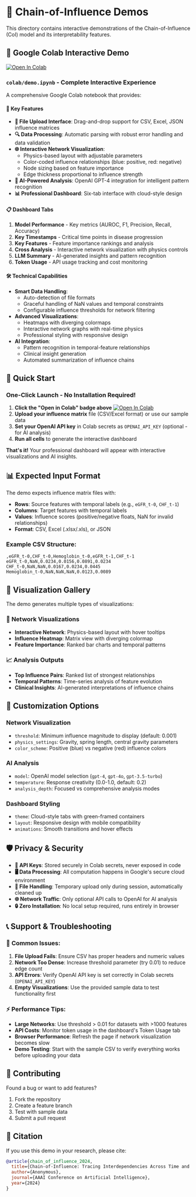 # 🚀 Chain-of-Influence Demos

This directory contains interactive demonstrations of the Chain-of-Influence (CoI) model and its interpretability features.

## 📓 Google Colab Interactive Demo

[![Open In Colab](https://colab.research.google.com/assets/colab-badge.svg)](#)

### `colab/demo.ipynb` - Complete Interactive Experience

A comprehensive Google Colab notebook that provides:

#### 🎯 **Key Features**

- **📁 File Upload Interface**: Drag-and-drop support for CSV, Excel, JSON influence matrices
- **🔍 Data Processing**: Automatic parsing with robust error handling and data validation
- **🌐 Interactive Network Visualization**: 
  - Physics-based layout with adjustable parameters
  - Color-coded influence relationships (blue: positive, red: negative)
  - Node sizing based on feature importance
  - Edge thickness proportional to influence strength
- **🤖 AI-Powered Analysis**: OpenAI GPT-4 integration for intelligent pattern recognition
- **📊 Professional Dashboard**: Six-tab interface with cloud-style design

#### 📋 **Dashboard Tabs**

1. **Model Performance** - Key metrics (AUROC, F1, Precision, Recall, Accuracy)
2. **Key Timestamps** - Critical time points in disease progression
3. **Key Features** - Feature importance rankings and analysis
4. **Cross Analysis** - Interactive network visualization with physics controls
5. **LLM Summary** - AI-generated insights and pattern recognition
6. **Token Usage** - API usage tracking and cost monitoring

#### 🛠️ **Technical Capabilities**

- **Smart Data Handling**: 
  - Auto-detection of file formats
  - Graceful handling of NaN values and temporal constraints
  - Configurable influence thresholds for network filtering
- **Advanced Visualizations**:
  - Heatmaps with diverging colormaps
  - Interactive network graphs with real-time physics
  - Professional styling with responsive design
- **AI Integration**:
  - Pattern recognition in temporal-feature relationships
  - Clinical insight generation
  - Automated summarization of influence chains

## 🚀 **Quick Start**

### **One-Click Launch - No Installation Required!**

1. **Click the "Open in Colab" badge above** [![Open In Colab](https://colab.research.google.com/assets/colab-badge.svg)](#)
2. **Upload your influence matrix** file (CSV/Excel format) or use our sample data
3. **Set your OpenAI API key** in Colab secrets as `OPENAI_API_KEY` (optional - for AI analysis)
4. **Run all cells** to generate the interactive dashboard

**That's it!** Your professional dashboard will appear with interactive visualizations and AI insights.

## 📊 **Expected Input Format**

The demo expects influence matrix files with:

- **Rows**: Source features with temporal labels (e.g., `eGFR_t-0`, `CHF_t-1`)
- **Columns**: Target features with temporal labels
- **Values**: Influence scores (positive/negative floats, NaN for invalid relationships)
- **Format**: CSV, Excel (.xlsx/.xls), or JSON

### Example CSV Structure:
```
,eGFR_t-0,CHF_t-0,Hemoglobin_t-0,eGFR_t-1,CHF_t-1
eGFR_t-0,NaN,0.0234,0.0156,0.0891,0.0234
CHF_t-0,NaN,NaN,0.0167,0.0234,0.0445
Hemoglobin_t-0,NaN,NaN,NaN,0.0123,0.0089
```

## 🎨 **Visualization Gallery**

The demo generates multiple types of visualizations:

### 🔗 **Network Visualizations**
- **Interactive Network**: Physics-based layout with hover tooltips
- **Influence Heatmap**: Matrix view with diverging colormap
- **Feature Importance**: Ranked bar charts and temporal patterns

### 📈 **Analysis Outputs**
- **Top Influence Pairs**: Ranked list of strongest relationships
- **Temporal Patterns**: Time-series analysis of feature evolution
- **Clinical Insights**: AI-generated interpretations of influence chains

## 🔧 **Customization Options**

### Network Visualization
- `threshold`: Minimum influence magnitude to display (default: 0.001)
- `physics_settings`: Gravity, spring length, central gravity parameters
- `color_scheme`: Positive (blue) vs negative (red) influence colors

### AI Analysis
- `model`: OpenAI model selection (`gpt-4`, `gpt-4o`, `gpt-3.5-turbo`)
- `temperature`: Response creativity (0.0-1.0, default: 0.2)
- `analysis_depth`: Focused vs comprehensive analysis modes

### Dashboard Styling
- `theme`: Cloud-style tabs with green-framed containers
- `layout`: Responsive design with mobile compatibility
- `animations`: Smooth transitions and hover effects

## 🛡️ **Privacy & Security**

- **🔐 API Keys**: Stored securely in Colab secrets, never exposed in code
- **🖥️ Data Processing**: All computation happens in Google's secure cloud environment
- **📁 File Handling**: Temporary upload only during session, automatically cleaned up
- **🌐 Network Traffic**: Only optional API calls to OpenAI for AI analysis
- **🔒 Zero Installation**: No local setup required, runs entirely in browser

## 📞 **Support & Troubleshooting**

### 🚨 **Common Issues:**
1. **File Upload Fails**: Ensure CSV has proper headers and numeric values
2. **Network Too Dense**: Increase threshold parameter (try 0.01) to reduce edge count  
3. **API Errors**: Verify OpenAI API key is set correctly in Colab secrets (`OPENAI_API_KEY`)
4. **Empty Visualizations**: Use the provided sample data to test functionality first

### ⚡ **Performance Tips:**
- **Large Networks**: Use threshold > 0.01 for datasets with >1000 features
- **API Costs**: Monitor token usage in the dashboard's Token Usage tab
- **Browser Performance**: Refresh the page if network visualization becomes slow
- **Demo Testing**: Start with the sample CSV to verify everything works before uploading your data

## 🤝 **Contributing**

Found a bug or want to add features? 
1. Fork the repository
2. Create a feature branch
3. Test with sample data
4. Submit a pull request

## 📝 **Citation**

If you use this demo in your research, please cite:
```bibtex
@article{chain_of_influence_2024,
  title={Chain-of-Influence: Tracing Interdependencies Across Time and Features in Clinical Predictive Modeling},
  author={Anonymous},
  journal={AAAI Conference on Artificial Intelligence},
  year={2024}
}
``` 